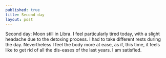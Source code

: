 ```yaml
---
published: true
title: Second day
layout: post
---
```

Second day: Moon still in Libra. I feel particularly tired today, with a slight headache due to the detoxing process. I had to take different rests during the day. Nevertheless I feel the body more at ease, as if, this time, it feels like to get rid of all the dis-eases of the last years.
I am satisfied.